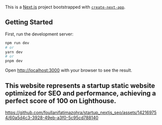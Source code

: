 This is a [Next.js](https://nextjs.org/) project bootstrapped with [`create-next-app`](https://github.com/vercel/next.js/tree/canary/packages/create-next-app).

## Getting Started

First, run the development server:

```bash
npm run dev
# or
yarn dev
# or
pnpm dev
```

Open [http://localhost:3000](http://localhost:3000) with your browser to see the result.

## This website represents a startup static website optimized for SEO and performance, achieving a perfect score of 100 on Lighthouse.



https://github.com/foullanifatimazohra/startup_nextjs_seo/assets/142169754/60a5d4c3-3928-49eb-a3f0-5c95cd788140



